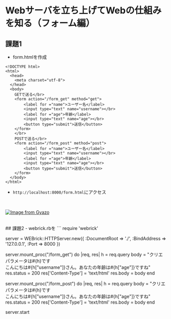 # Webサーバを立ち上げてWebの仕組みを知る（フォーム編）  
## 課題1  
- form.htmlを作成  
```
<!DOCTYPE html>
<html>
  <head>
    <meta charset="utf-8">
  </head>
  <body>
    GETで送る</br>
    <form action="/form_get" method="get">
        <label for ="name">ユーザー名</label>
        <input type="text" name="username"></br>
        <label for ="age">年齢</label>
        <input type="text" name="age"></br>
        <button type="submit">送信</button>
    </form>
    </br>
    POSTで送る</br>
    <form action="/form_post" method="post">
        <label for ="name">ユーザー名</label>
        <input type="text" name="username"></br>
        <label for ="age">年齢</label>
        <input type="text" name="age"></br>
        <button type="submit">送信</button>
    </form>
  </body>
</html>
```

- `http://localhost:8000/form.html`にアクセス  
</br>

[![Image from Gyazo](https://i.gyazo.com/76e036a52239ebfe633764ad40fd91c6.png)](https://gyazo.com/76e036a52239ebfe633764ad40fd91c6)

</br>
## 課題2  
- webrick.rbを
```
require 'webrick'

server = WEBrick::HTTPServer.new({ 
  :DocumentRoot => './',
  :BindAddress => '127.0.0.1',
  :Port => 8000
})

server.mount_proc("/form_get") do |req, res|
  h = req.query
  body = "<html><head><meta charset=utf-8></head><body>クリエパラメータは#{h}です</br>こんにちは#{h["username"]}さん。あなたの年齢は#{h["age"]}ですね</body></html>"
  res.status = 200
  res['Content-Type'] = 'text/html'
  res.body = body
end

server.mount_proc("/form_post") do |req, res|
  h = req.query
  body = "<html><head><meta charset=utf-8></head><body>クリエパラメータは#{h}です</br>こんにちは#{h["username"]}さん。あなたの年齢は#{h["age"]}ですね</body></html>"
  res.status = 200
  res['Content-Type'] = 'text/html'
  res.body = body
end

server.start
```
